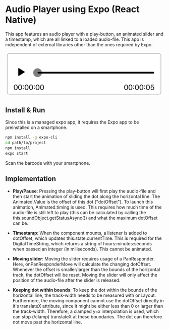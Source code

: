 # Audio Player using Expo (React Native)

This app features an audio player with a play-button, an animated slider and a timestamp, which are all linked to a loaded audio-file. This app is independent of external libraries other than the ones required by Expo.

<img src="./assets/audio-player.png" alt="Screenshot" width="500"/>

## Install & Run

Since this is a managed expo app, it requires the Expo app to be preinstalled on a smartphone.

```bash
npm install -g expo-cli
cd path/to/project
npm install
expo start
```

Scan the barcode with your smartphone.

## Implementation

* **Play/Pause**: Pressing the play-button will first play the audio-file and then start the animation of sliding the dot along the horizontal line. The Animated.Value is the offset of this dot ("dotOffset"). To launch this animation, Animated.timing is used. This requires how much time of the audio-file is still left to play (this can be calculated by calling the this.soundObject.getStatusAsync()) and what the maximum dotOffset can be.

* **Timestamp**: When the component mounts, a listener is added to dotOffset, which updates this.state.currentTime. This is required for the DigitalTimeString, which returns a string of hours:minutes:seconds when passed an integer (in miliseconds). This cannot be animated.

* **Moving slider**: Moving the slider requires usage of a PanResponder. Here, onPanResponderMove will calculate the changing dotOffset. Whenever the offset is smaller/larger than the bounds of the horizontal track, the dotOffset will be reset. Moving the slider will only affect the position of the audio-file after the slider is released.

* **Keeping dot within bounds**: To keep the dot within the bounds of the horizontal line, the track-width needs to be measured with onLayout. Furthermore, the moving component cannot use the dotOffset directly in it's translateX attribute, since it might be either less than 0 or larger than the track-width. Therefore, a clamped y=x interpolation is used, which can stop (/clamp) translateX at these boundaries. The dot can therefore not move past the horizontal line.
